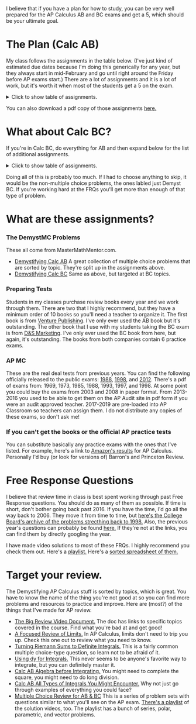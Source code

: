 I believe that if you have a plan for how to study, you can be very well prepared for the AP Calculus AB and BC exams and get a 5, which should be your ultimate goal.

# The Plan (Calc AB)
My class follows the assignments in the table below.  (I've just kind of estimated due dates because I'm doing this generically for any year, but they always start in mid-February and go until right around the Friday before AP exams start.)  There are a lot of assignments and it is a lot of work, but it's worth it when most of the students get a 5 on the exam.

<details>
  <summary>Click to show table of assignments.</summary>
  <!---  This looks good, but I couldn't get it to render correctly in html...
| Number |     Assignment      |  Approximate Date |
| :----: | :-----------------  | :------------:    |
| 1      | DemystMC: 1-29      | 2/17              |
| 2      | DemystMC: 30-48     | 2/23              |
| 3      | DemystMC: 49-65     | 2/27              |
| 4      | DemystMC: 66-85     | 3/01              |
| 5      | DemystMC: 86-103    | 3/03              |
| 6      | AP MC 2012          | 3/07              |
| 7      | DemystMC: 104-124   | 3/10              |
| 8      | DemystMC: 125-136   | 3/16              |
| 9      | DemystMC: 137-157   | 3/17              |
| 10     | Preparing Test 1    | 3/20              |
| 11     | AP MC 2013          | 3/22              |
| 12     | AP MC 2014          | 3/24              |
| 13     | Preparing Test 2    | 3/28              |
| 14     | Preparing Test 3    | 3/30              |
| 15     | DemystMC: 158-185   | 4/11              |
| 16     | Preparing Test 4    | 4/12              |
| 17     | Preparing Test 5    | 4/14              |
| 18     | AP MC 2015          | 4/18              |
| 19     | AP MC 2016 (ABCDE)  | 4/20              |
| 20     | AP MC 2016 (ABCD)   | 4/24              |
| 21     | Preparing Test 6    | 4/26              |
| 22     | AP MC 2017          | 4/28              |
| 23     | AP MC 2018          | 5/02              |
| 24     | AP MC 2019          | 5/04              |
-->
  <table>
    <tr>
        <td>Number</td>
        <td>Assignment</td>
        <td>Approximate Date</td>
    </tr>
    <tr>
        <td>1</td>
        <td>DemystMC: 1-29</td>
        <td>2/17</td>
    </tr>
    <tr>
        <td>2</td>
        <td>DemystMC: 30-48</td>
        <td>2/23</td>
    </tr>
    <tr>
        <td>3</td>
        <td>DemystMC: 49-65</td>
        <td>2/27</td>
    </tr>
    <tr>
        <td>4</td>
        <td>DemystMC: 66-85</td>
        <td>3/01</td>
    </tr>
    <tr>
        <td>5</td>
        <td>DemystMC: 86-103</td>
        <td>3/03</td>
    </tr>
    <tr>
        <td>6</td>
        <td>AP MC 2012</td>
        <td>3/07</td>
    </tr>
    <tr>
        <td>7</td>
        <td>DemystMC: 104-124</td>
        <td>3/10</td>
    </tr>
    <tr>
        <td>8</td>
        <td>DemystMC: 125-136</td>
        <td>3/16</td>
    </tr>
    <tr>
        <td>9</td>
        <td>DemystMC: 137-157</td>
        <td>3/17</td>
    </tr>
    <tr>
        <td>10</td>
        <td>Preparing Test 1</td>
        <td>3/20</td>
    </tr>
    <tr>
        <td>11</td>
        <td>AP MC 2013</td>
        <td>3/22</td>
    </tr>
    <tr>
        <td>12</td>
        <td>AP MC 2014</td>
        <td>3/24</td>
    </tr>
    <tr>
        <td>13</td>
        <td>Preparing Test 2</td>
        <td>3/28</td>
    </tr>
    <tr>
        <td>14</td>
        <td>Preparing Test 3</td>
        <td>3/30</td>
    </tr>
    <tr>
        <td>15</td>
        <td>DemystMC: 158-185</td>
        <td>4/11</td>
    </tr>
    <tr>
        <td>16</td>
        <td>Preparing Test 4</td>
        <td>4/12</td>
    </tr>
    <tr>
        <td>17</td>
        <td>Preparing Test 5</td>
        <td>4/14</td>
    </tr>
    <tr>
        <td>18</td>
        <td>AP MC 2015</td>
        <td>4/18</td>
    </tr>
    <tr>
        <td>19</td>
        <td>AP MC 2016 (ABCDE)</td>
        <td>4/20</td>
    </tr>
    <tr>
        <td>20</td>
        <td>AP MC 2016 (ABCD)</td>
        <td>4/24</td>
    </tr>
    <tr>
        <td>21</td>
        <td>Preparing Test 6</td>
        <td>4/26</td>
    </tr>
    <tr>
        <td>22</td>
        <td>AP MC 2017</td>
        <td>4/28</td>
    </tr>
    <tr>
        <td>23</td>
        <td>AP MC 2018</td>
        <td>5/02</td>
    </tr>
    <tr>
        <td>24</td>
        <td>AP MC 2019</td>
        <td>5/04</td>
    </tr>
</table>

 

</details>

You can also download a pdf copy of those assignments [here.](https://drive.google.com/file/d/12F8uKCNxHbpZhsvUB3xzOB4CuA1QBUBc/view?usp=share_link)

# What about Calc BC?
If you're in Calc BC, do everything for AB and then expand below for the list of additional assignments.

<details>
  <summary>Click to show table of assignments.</summary>
  
| Number |     Assignment      |  Approximate Date |
| :----: | :-----------------  | :------------:    |
| 25      | DemystMC BC: 1-14  |                   |
| 26      | Demyst BC: 1-11    |                   |
| 27      | DemystMC BC: 14-32 |                   |
| 28      | Demyst BC: 12-22   |                   |
| 29      | DemystMC BC: 33-43 |                   |
| 30      | Demyst BC: 23-31   |                   |
| 31      | DemystMC BC: 44-56 |                   |
| 32      | Demyst BC: 32-41   |                   |
| 33      | DemystMC BC: 57-69 |                   |
| 34      | Demyst BC: 42-58   |                   |
| 35      | DemystMC BC: 70-81 |                   |
| 36      | Demyst BC: 59-71   |                   |
| 37      | DemystMC BC: 82-88 |                   |

</details>

Doing all of this is probably too much.  If I had to choose anything to skip, it would be the non-multiple choice problems, the ones labled just Demyst BC.  If you're working hard at the FRQs you'll get more than enough of that type of problem.
  
# What are these assignments?
### The DemystMC Problems
These all  come from MasterMathMentor.com.  
* [Demystifying Calc AB](https://mastermathmentor.com/calc/abmcexamprep.ashx)  A great collection of multiple choice problems that are sorted by topic.  They're split up in the assignments above.
* [Demystifying Calc BC](https://mastermathmentor.com/calc/bcmcexamprep.ashx)  Same as above, but targeted at BC topics.

### Preparing Tests
Students in my classes purchase review books every year and we work through them.  There are two that I highly recommend, but they have a minimum order of 10 books so you'll need a teacher to organize it.  The first book is from [Venture Publishing](https://www.vent-pub.com/pab100/).  I've only ever used the AB book but it's outstanding.  The other book that I use with my students taking the BC exam is from [D&S Marketing](https://www.dsmarketing.com/).  I've only ever used the BC book from here, but again, it's outstanding.  The books from both companies contain 6 practice exams.

### AP MC
These are the real deal tests from previous years.  You can find the following officially released to the public exams: [1988](https://apcentral.collegeboard.org/media/pdf/calculcus-free-exam-1988.pdf), [1998](https://apcentral.collegeboard.org/media/pdf/calculcus-free-exam-1998.pdf), and [2012](https://apcentral.collegeboard.org/media/pdf/ap-calculus-ab-practice-exam-2012.pdf?course=ap-calculus-ab).  There's a pdf of exams from: 1969, 1973, 1985, 1988, 1993, 1997, and 1998.  At some point you could buy the exams from 2003 and 2008 in paper format.  From 2013-2016 you used to be able to get them on the AP Audit site in pdf form if you were an audit approved teacher.  2017-2019 are pre-loaded into AP Classroom so teachers can assign them.  I do not distribute any copies of these exams, so don't ask me!

### If you can't get the books or the official AP practice tests
You can substitute basically any practice exams with the ones that I've listed.  For example, here's a link to [Amazon's results](https://www.amazon.com/s?k=ap+calculus+ab) for AP Calculus.  Personally I'd buy (or look for versions of) Barron's and Princeton Review.

# Free Response Questions
I believe that review time in class is best spent working through past Free Response questions.  You should do as many of them as possible.  If time is short, don't bother going back past 2016.  If you have the time, I'd go all the way back to 2006.  They move it from time to time, but [here's the College Board's archive of the problems strecthing back to 1998.](https://apcentral.collegeboard.org/courses/ap-calculus-ab/exam/past-exam-questions)  Also, the previous year's questions can probably be found [here.](https://apcentral.collegeboard.org/courses/ap-calculus-ab/exam)  If they're not at the links, you can find them by directly googling the year.

I have made video solutions to most of these FRQs.  I highly recommend you check them out.  Here's a [playlist.](https://www.youtube.com/playlist?list=PLA83584C88AB6F0AE)  Here's a [sorted spreadsheet of them.](https://docs.google.com/spreadsheets/d/1dzyu3Q-3d4CZLV7lqQJzP7Cxq2UsiFJLu2K_4XPfMpM/edit#gid=1)

# Target your review.
The Demystifying AP Calculus stuff is sorted by topics, which is great.  You have to know the name of the thing you're not good at so you can find more problems and resources to practice and improve.  Here are (most?) of the things that I've made for AP review.
* [The Big Review Video Document.](https://docs.google.com/document/d/1omZqpB0UkSJY1r4lPvEtojAa5NahVoW3ZxN0uLviKww/edit) The doc has links to specific topics covered in the course.  Find what you're bad at and get good!
* [A Focused Review of Limits.](https://drive.google.com/file/d/1j-khBU3NqaMR4wDaDsxGt7P2ILr2hMqC/view?usp=sharing)  In AP Calculus, limits don't need to trip you up.  Check this one out to review what you need to know.
* [Turning Riemann Sums to Definite Integrals.](https://drive.google.com/file/d/1cR3aQF9wpDUTzi1DwP8vAl_rjV_dLXMj/view?usp=sharing)  This is a fairly common multiple choice-type question, so learn not to be afraid of it.
* [Using dy for Integrals.](https://drive.google.com/file/d/1haBgEwcW2T1t2iy5iyb4RNy3ypBMz-fB/view?usp=sharing)  This never seems to be anyone's favorite way to integrate, but you can definitely master it.
* [Calc AB Algebra before Integrating.](https://drive.google.com/file/d/1fmYVdovLNi5ogk_v0j6VYdu7UOKITdlf/view?usp=share_link)  You might need to complete the square, you might need to do long division.
* [Calc AB All Types of Integrals You Might Encounter.](https://drive.google.com/file/d/1szgoCbuXIDW3RrAg2qIybHxQzjc-YgQH/view?usp=sharing)  Why not just go through examples of everything you could face?
* [Multiple Choice Review for AB & BC](https://drive.google.com/drive/folders/1fRILjg4iWcqsDFQMhkVlMpCxUZX4bzw-?usp=sharing)  This is a series of problem sets with questions similar to what you'll see on the AP exam.  [There's a playlist](https://www.youtube.com/playlist?list=PL6iwkLfBjZixe5jzHd1gOW6e1vDO4hmDA) of the solution videos, too.  The playlist has a bunch of series, polar, parametric, and vector problems.
